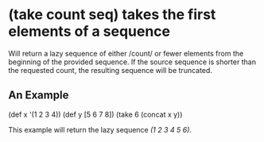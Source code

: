 # (take count seq) takes the first elements of a sequence
Will return a lazy sequence of either /count/ or fewer elements from the beginning of the provided sequence. If the source sequence is shorter than the requested count, the resulting sequence will be truncated.

## An Example

  (def x '(1 2 3 4))
  (def y [5 6 7 8])
  (take 6 (concat x y))

This example will return the lazy sequence _(1 2 3 4 5 6)_.

